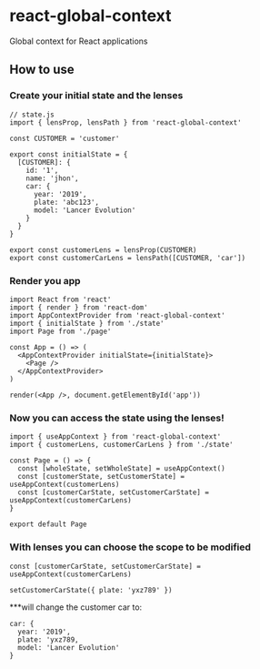 # react-global-context
Global context for React applications

## How to use

### Create your initial state and the lenses
```
// state.js
import { lensProp, lensPath } from 'react-global-context'

const CUSTOMER = 'customer'

export const initialState = {
  [CUSTOMER]: {
    id: '1',
    name: 'jhon',
    car: {
      year: '2019',
      plate: 'abc123',
      model: 'Lancer Evolution'
    }
  }
}

export const customerLens = lensProp(CUSTOMER)
export const customerCarLens = lensPath([CUSTOMER, 'car'])
```

### Render you app
```
import React from 'react'
import { render } from 'react-dom'
import AppContextProvider from 'react-global-context'
import { initialState } from './state'
import Page from './page'

const App = () => (
  <AppContextProvider initialState={initialState}>
    <Page />
  </AppContextProvider>
)

render(<App />, document.getElementById('app'))
```

### Now you can access the state using the lenses!
```
import { useAppContext } from 'react-global-context'
import { customerLens, customerCarLens } from './state'

const Page = () => {
  const [wholeState, setWholeState] = useAppContext()
  const [customerState, setCustomerState] = useAppContext(customerLens)
  const [customerCarState, setCustomerCarState] = useAppContext(customerCarLens)
}

export default Page
```

### With lenses you can choose the scope to be modified
```
const [customerCarState, setCustomerCarState] = useAppContext(customerCarLens)

setCustomerCarState({ plate: 'yxz789' })
```
***will change the customer car to:
```
car: {
  year: '2019',
  plate: 'yxz789,
  model: 'Lancer Evolution'
}
```
